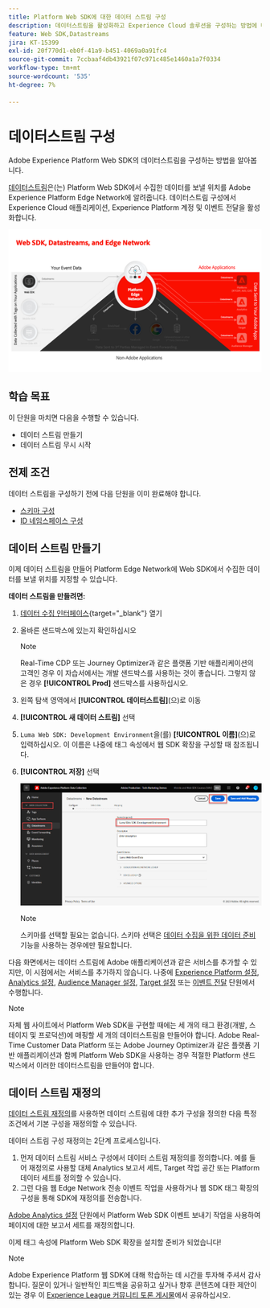 ```yaml
---
title: Platform Web SDK에 대한 데이터 스트림 구성
description: 데이터스트림을 활성화하고 Experience Cloud 솔루션을 구성하는 방법에 대해 알아봅니다. 이 수업은 Web SDK를 사용하여 Adobe Experience Cloud 구현 튜토리얼의 일부입니다.
feature: Web SDK,Datastreams
jira: KT-15399
exl-id: 20f770d1-eb0f-41a9-b451-4069a0a91fc4
source-git-commit: 7ccbaaf4db43921f07c971c485e1460a1a7f0334
workflow-type: tm+mt
source-wordcount: '535'
ht-degree: 7%

---
```


# 데이터스트림 구성

Adobe Experience Platform Web SDK의 데이터스트림을 구성하는 방법을 알아봅니다.

[데이터스트림](https://experienceleague.adobe.com/ko/docs/experience-platform/datastreams/overview)은(는) Platform Web SDK에서 수집한 데이터를 보낼 위치를 Adobe Experience Platform Edge Network에 알려줍니다. 데이터스트림 구성에서 Experience Cloud 애플리케이션, Experience Platform 계정 및 이벤트 전달을 활성화합니다.

![웹 SDK, 데이터스트림 및 Edge Network 다이어그램](assets/dc-websdk-datastreams.png)

## 학습 목표

이 단원을 마치면 다음을 수행할 수 있습니다.

* 데이터 스트림 만들기
* 데이터 스트림 무시 시작

## 전제 조건

데이터 스트림을 구성하기 전에 다음 단원을 이미 완료해야 합니다.

* [스키마 구성](configure-schemas.md)
* [ID 네임스페이스 구성](configure-identities.md)

## 데이터 스트림 만들기

이제 데이터 스트림을 만들어 Platform Edge Network에 Web SDK에서 수집한 데이터를 보낼 위치를 지정할 수 있습니다.

**데이터 스트림을 만들려면:**

1. [데이터 수집 인터페이스](https://experience.adobe.com/data-collection/){target="_blank"} 열기
1. 올바른 샌드박스에 있는지 확인하십시오

   >[!NOTE]
   >
   >Real-Time CDP 또는 Journey Optimizer과 같은 플랫폼 기반 애플리케이션의 고객인 경우 이 자습서에서는 개발 샌드박스를 사용하는 것이 좋습니다. 그렇지 않은 경우 **[!UICONTROL Prod]** 샌드박스를 사용하십시오.

1. 왼쪽 탐색 영역에서 **[!UICONTROL 데이터스트림]**(으)로 이동
1. **[!UICONTROL 새 데이터 스트림]** 선택
1. `Luma Web SDK: Development Environment`을(를) **[!UICONTROL 이름]**(으)로 입력하십시오. 이 이름은 나중에 태그 속성에서 웹 SDK 확장을 구성할 때 참조됩니다.
1. **[!UICONTROL 저장]** 선택

   ![데이터 스트림 만들기](assets/datastream-create-new-datastream.png)

   >[!NOTE]
   >
   >스키마를 선택할 필요는 없습니다. 스키마 선택은 [데이터 수집을 위한 데이터 준비](/help/data-collection/edge/data-prep.md) 기능을 사용하는 경우에만 필요합니다.

다음 화면에서는 데이터 스트림에 Adobe 애플리케이션과 같은 서비스를 추가할 수 있지만, 이 시점에서는 서비스를 추가하지 않습니다. 나중에 [Experience Platform 설정](setup-experience-platform.md), [Analytics 설정](setup-analytics.md), [Audience Manager 설정](setup-audience-manager.md), [Target 설정](setup-target.md) 또는 [이벤트 전달](setup-event-forwarding.md) 단원에서 수행합니다.

>[!NOTE]
>
>자체 웹 사이트에서 Platform Web SDK을 구현할 때에는 세 개의 태그 환경(개발, 스테이지 및 프로덕션)에 매핑할 세 개의 데이터스트림을 만들어야 합니다. Adobe Real-Time Customer Data Platform 또는 Adobe Journey Optimizer과 같은 플랫폼 기반 애플리케이션과 함께 Platform Web SDK을 사용하는 경우 적절한 Platform 샌드박스에서 이러한 데이터스트림을 만들어야 합니다.

## 데이터 스트림 재정의

[데이터 스트림 재정의](https://experienceleague.adobe.com/ko/docs/experience-platform/datastreams/overrides)를 사용하면 데이터 스트림에 대한 추가 구성을 정의한 다음 특정 조건에서 기본 구성을 재정의할 수 있습니다.

데이터 스트림 구성 재정의는 2단계 프로세스입니다.

1. 먼저 데이터 스트림 서비스 구성에서 데이터 스트림 재정의를 정의합니다. 예를 들어 재정의로 사용할 대체 Analytics 보고서 세트, Target 작업 공간 또는 Platform 데이터 세트를 정의할 수 있습니다.
1. 그런 다음 웹 Edge Network 전송 이벤트 작업을 사용하거나 웹 SDK 태그 확장의 구성을 통해 SDK에 재정의를 전송합니다.

[Adobe Analytics 설정](setup-analytics.md) 단원에서 Platform Web SDK 이벤트 보내기 작업을 사용하여 페이지에 대한 보고서 세트를 재정의합니다.

이제 태그 속성에 Platform Web SDK 확장을 설치할 준비가 되었습니다!

>[!NOTE]
>
>Adobe Experience Platform 웹 SDK에 대해 학습하는 데 시간을 투자해 주셔서 감사합니다. 질문이 있거나 일반적인 피드백을 공유하고 싶거나 향후 콘텐츠에 대한 제안이 있는 경우 이 [Experience League 커뮤니티 토론 게시물](https://experienceleaguecommunities.adobe.com/t5/adobe-experience-platform-data/tutorial-discussion-implement-adobe-experience-cloud-with-web/td-p/444996?profile.language=ko)에서 공유하십시오.
